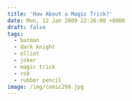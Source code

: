 ```yaml
---
title: 'How About a Magic Trick?'
date: Mon, 12 Jan 2009 22:26:00 +0000
draft: false
tags:
  - batman
  - dark knight
  - elliot
  - joker
  - magic trick
  - rob
  - rubber pencil
image: /img/comic299.jpg
---
```



